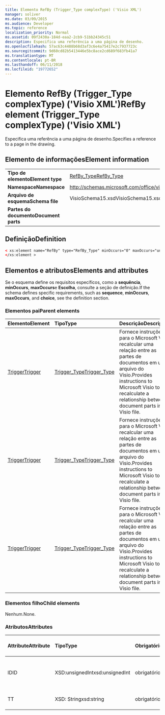 ```yaml
---
title: Elemento RefBy (Trigger_Type complexType) ('Visio XML')
manager: soliver
ms.date: 03/09/2015
ms.audience: Developer
ms.topic: reference
localization_priority: Normal
ms.assetid: 09f2430a-184d-eaa2-2cb9-51bb24345c51
description: Especifica uma referência a uma página de desenho.
ms.openlocfilehash: 57ac63c4488b68d3af3c6e4a75417e2c7937723c
ms.sourcegitcommit: 9d60cd82b5413446e5bc8ace2cd689f683fb41a7
ms.translationtype: MT
ms.contentlocale: pt-BR
ms.lasthandoff: 06/11/2018
ms.locfileid: "19772652"
---
```

# <a name="refby-element-triggertype-complextype-visio-xml"></a><span data-ttu-id="b96f1-103">Elemento RefBy (Trigger_Type complexType) ('Visio XML')</span><span class="sxs-lookup"><span data-stu-id="b96f1-103">RefBy element (Trigger_Type complexType) ('Visio XML')</span></span>

<span data-ttu-id="b96f1-104">Especifica uma referência a uma página de desenho.</span><span class="sxs-lookup"><span data-stu-id="b96f1-104">Specifies a reference to a page in the drawing.</span></span>
  
## <a name="element-information"></a><span data-ttu-id="b96f1-105">Elemento de informações</span><span class="sxs-lookup"><span data-stu-id="b96f1-105">Element information</span></span>

|||
|:-----|:-----|
|<span data-ttu-id="b96f1-106">**Tipo de elemento**</span><span class="sxs-lookup"><span data-stu-id="b96f1-106">**Element type**</span></span> <br/> |[<span data-ttu-id="b96f1-107">RefBy_Type</span><span class="sxs-lookup"><span data-stu-id="b96f1-107">RefBy_Type</span></span>](refby_type-complextypevisio-xml.md) <br/> |
|<span data-ttu-id="b96f1-108">**Namespace**</span><span class="sxs-lookup"><span data-stu-id="b96f1-108">**Namespace**</span></span> <br/> |http://schemas.microsoft.com/office/visio/2012/main  <br/> |
|<span data-ttu-id="b96f1-109">**Arquivo de esquema**</span><span class="sxs-lookup"><span data-stu-id="b96f1-109">**Schema file**</span></span> <br/> |<span data-ttu-id="b96f1-110">VisioSchema15.xsd</span><span class="sxs-lookup"><span data-stu-id="b96f1-110">VisioSchema15.xsd</span></span>  <br/> |
|<span data-ttu-id="b96f1-111">**Partes do documento**</span><span class="sxs-lookup"><span data-stu-id="b96f1-111">**Document parts**</span></span> <br/> ||
   
## <a name="definition"></a><span data-ttu-id="b96f1-112">Definição</span><span class="sxs-lookup"><span data-stu-id="b96f1-112">Definition</span></span>

```XML
< xs:element name="RefBy" type="RefBy_Type" minOccurs="0" maxOccurs="unbounded" >
</xs:element >
```

## <a name="elements-and-attributes"></a><span data-ttu-id="b96f1-113">Elementos e atributos</span><span class="sxs-lookup"><span data-stu-id="b96f1-113">Elements and attributes</span></span>

<span data-ttu-id="b96f1-114">Se o esquema define os requisitos específicos, como a **sequência**, **minOccurs**, **maxOccurs**e **Escolha**, consulte a seção de definição.</span><span class="sxs-lookup"><span data-stu-id="b96f1-114">If the schema defines specific requirements, such as **sequence**, **minOccurs**, **maxOccurs**, and **choice**, see the definition section.</span></span> 
  
### <a name="parent-elements"></a><span data-ttu-id="b96f1-115">Elementos pai</span><span class="sxs-lookup"><span data-stu-id="b96f1-115">Parent elements</span></span>

|<span data-ttu-id="b96f1-116">**Elemento**</span><span class="sxs-lookup"><span data-stu-id="b96f1-116">**Element**</span></span>|<span data-ttu-id="b96f1-117">**Tipo**</span><span class="sxs-lookup"><span data-stu-id="b96f1-117">**Type**</span></span>|<span data-ttu-id="b96f1-118">**Descrição**</span><span class="sxs-lookup"><span data-stu-id="b96f1-118">**Description**</span></span>|
|:-----|:-----|:-----|
|[<span data-ttu-id="b96f1-119">Trigger</span><span class="sxs-lookup"><span data-stu-id="b96f1-119">Trigger</span></span>](http://msdn.microsoft.com/library/6dbd2c66-3b29-03f6-648f-723d359ded0d%28Office.15%29.aspx) <br/> |[<span data-ttu-id="b96f1-120">Trigger_Type</span><span class="sxs-lookup"><span data-stu-id="b96f1-120">Trigger_Type</span></span>](trigger_type-complextypevisio-xml.md) <br/> |<span data-ttu-id="b96f1-121">Fornece instruções para o Microsoft Visio recalcular uma relação entre as partes de documentos em um arquivo do Visio.</span><span class="sxs-lookup"><span data-stu-id="b96f1-121">Provides instructions to Microsoft Visio to recalculate a relationship between document parts in a Visio file.</span></span>  <br/> |
|[<span data-ttu-id="b96f1-122">Trigger</span><span class="sxs-lookup"><span data-stu-id="b96f1-122">Trigger</span></span>](http://msdn.microsoft.com/library/e4eeb238-f6d0-fb23-db1c-01d55b0a8d88%28Office.15%29.aspx) <br/> |[<span data-ttu-id="b96f1-123">Trigger_Type</span><span class="sxs-lookup"><span data-stu-id="b96f1-123">Trigger_Type</span></span>](trigger_type-complextypevisio-xml.md) <br/> |<span data-ttu-id="b96f1-124">Fornece instruções para o Microsoft Visio recalcular uma relação entre as partes de documentos em um arquivo do Visio.</span><span class="sxs-lookup"><span data-stu-id="b96f1-124">Provides instructions to Microsoft Visio to recalculate a relationship between document parts in a Visio file.</span></span>  <br/> |
|[<span data-ttu-id="b96f1-125">Trigger</span><span class="sxs-lookup"><span data-stu-id="b96f1-125">Trigger</span></span>](trigger-elementvisio-xml.md) <br/> |[<span data-ttu-id="b96f1-126">Trigger_Type</span><span class="sxs-lookup"><span data-stu-id="b96f1-126">Trigger_Type</span></span>](trigger_type-complextypevisio-xml.md) <br/> |<span data-ttu-id="b96f1-127">Fornece instruções para o Microsoft Visio recalcular uma relação entre as partes de documentos em um arquivo do Visio.</span><span class="sxs-lookup"><span data-stu-id="b96f1-127">Provides instructions to Microsoft Visio to recalculate a relationship between document parts in a Visio file.</span></span>  <br/> |
   
### <a name="child-elements"></a><span data-ttu-id="b96f1-128">Elementos filho</span><span class="sxs-lookup"><span data-stu-id="b96f1-128">Child elements</span></span>

<span data-ttu-id="b96f1-129">Nenhum.</span><span class="sxs-lookup"><span data-stu-id="b96f1-129">None.</span></span>
  
### <a name="attributes"></a><span data-ttu-id="b96f1-130">Atributos</span><span class="sxs-lookup"><span data-stu-id="b96f1-130">Attributes</span></span>

|<span data-ttu-id="b96f1-131">**Attribute**</span><span class="sxs-lookup"><span data-stu-id="b96f1-131">**Attribute**</span></span>|<span data-ttu-id="b96f1-132">**Tipo**</span><span class="sxs-lookup"><span data-stu-id="b96f1-132">**Type**</span></span>|<span data-ttu-id="b96f1-133">**Obrigatório**</span><span class="sxs-lookup"><span data-stu-id="b96f1-133">**Required**</span></span>|<span data-ttu-id="b96f1-134">**Descrição**</span><span class="sxs-lookup"><span data-stu-id="b96f1-134">**Description**</span></span>|<span data-ttu-id="b96f1-135">**Valores possíveis**</span><span class="sxs-lookup"><span data-stu-id="b96f1-135">**Possible values**</span></span>|
|:-----|:-----|:-----|:-----|:-----|
|<span data-ttu-id="b96f1-136">ID</span><span class="sxs-lookup"><span data-stu-id="b96f1-136">ID</span></span>  <br/> |<span data-ttu-id="b96f1-137">XSD:unsignedInt</span><span class="sxs-lookup"><span data-stu-id="b96f1-137">xsd:unsignedInt</span></span>  <br/> |<span data-ttu-id="b96f1-138">obrigatório</span><span class="sxs-lookup"><span data-stu-id="b96f1-138">required</span></span>  <br/> |<span data-ttu-id="b96f1-139">Especifica o atributo ID de uma página de desenho.</span><span class="sxs-lookup"><span data-stu-id="b96f1-139">Specifies the ID attribute of a page in the drawing.</span></span>  <br/> |<span data-ttu-id="b96f1-140">Valores do tipo xsd:unsignedInt.</span><span class="sxs-lookup"><span data-stu-id="b96f1-140">Values of the xsd:unsignedInt type.</span></span>  <br/> |
|<span data-ttu-id="b96f1-141">T</span><span class="sxs-lookup"><span data-stu-id="b96f1-141">T</span></span>  <br/> |<span data-ttu-id="b96f1-142">XSD: String</span><span class="sxs-lookup"><span data-stu-id="b96f1-142">xsd:string</span></span>  <br/> |<span data-ttu-id="b96f1-143">obrigatório</span><span class="sxs-lookup"><span data-stu-id="b96f1-143">required</span></span>  <br/> |<span data-ttu-id="b96f1-144">Especifica o tipo de referência.</span><span class="sxs-lookup"><span data-stu-id="b96f1-144">Specifies the reference type.</span></span>  <br/> |<span data-ttu-id="b96f1-145">Valores do tipo xsd: String.</span><span class="sxs-lookup"><span data-stu-id="b96f1-145">Values of the xsd:string type.</span></span>  <br/> |
   

